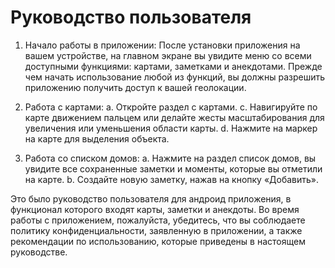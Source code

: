 # Руководство пользователя

1. Начало работы в приложении:
После установки приложения на вашем устройстве, на главном экране вы увидите меню со всеми доступными функциями: картами, заметками и анекдотами. Прежде чем начать использование любой из функций, вы должны разрешить приложению получить доступ к вашей геолокации.

2. Работа с картами:
a. Откройте раздел с картами.
c. Навигируйте по карте движением пальцем или делайте жесты масштабирования для увеличения или уменьшения области карты.
d. Нажмите на маркер на карте для выделения объекта.

3. Работа со списком домов:
a. Нажмите на раздел список домов, вы увидите все сохраненные заметки и моменты, которые вы отметили на карте.
b. Создайте новую заметку, нажав на кнопку «Добавить».

Это было руководство пользователя для андроид приложения, в функционал которого входят карты, заметки и анекдоты. Во время работы с приложением, пожалуйста, убедитесь, что вы соблюдаете политику конфиденциальности, заявленную в приложении, а также рекомендации по использованию, которые приведены в настоящем руководстве.
